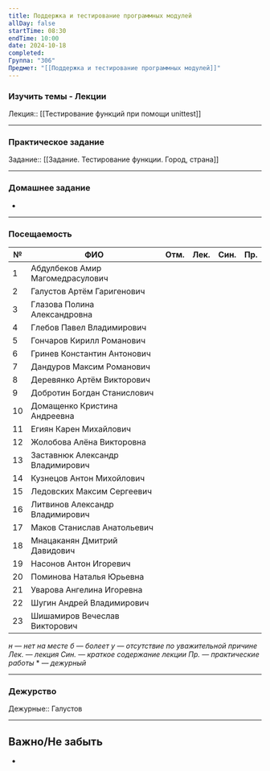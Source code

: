 ```yaml
---
title: Поддержка и тестирование программных модулей
allDay: false
startTime: 08:30
endTime: 10:00
date: 2024-10-18
completed: 
Группа: "306"
Предмет: "[[Поддержка и тестирование программных модулей]]"
---
```

### Изучить темы - Лекции

Лекция:: [[Тестирование функций при помощи unittest]]

---
### Практическое задание

Задание:: [[Задание. Тестирование функции. Город, страна]]

---
### Домашнее задание

- 

---
### Посещаемость

| №   | ФИО                              | Отм. | Лек. | Син. | Пр. |
| --- | -------------------------------- | :--: | :--: | :--: | :-: |
| 1   | Абдулбеков Амир Магомедрасулович |      |      |      |     |
| 2   | Галустов Артём Гаригенович       |      |      |      |     |
| 3   | Глазова Полина Александровна     |      |      |      |     |
| 4   | Глебов Павел Владимирович        |      |      |      |     |
| 5   | Гончаров Кирилл Романович        |      |      |      |     |
| 6   | Гринев Константин Антонович      |      |      |      |     |
| 7   | Дандуров Максим Романович        |      |      |      |     |
| 8   | Деревянко Артём Викторович       |      |      |      |     |
| 9   | Добротин Богдан Станислович      |      |      |      |     |
| 10  | Домащенко Кристина Андреевна     |      |      |      |     |
| 11  | Егиян Карен Михайлович           |      |      |      |     |
| 12  | Жолобова Алёна Викторовна        |      |      |      |     |
| 13  | Заставнюк Александр Владимирович |      |      |      |     |
| 14  | Кузнецов Антон Михойлович        |      |      |      |     |
| 15  | Ледовских Максим Сергеевич       |      |      |      |     |
| 16  | Литвинов Александр Владимирович  |      |      |      |     |
| 17  | Маков Станислав Анатольевич      |      |      |      |     |
| 18  | Мнацаканян Дмитрий Давидович     |      |      |      |     |
| 19  | Насонов Антон Игоревич           |      |      |      |     |
| 20  | Поминова Наталья Юрьевна         |      |      |      |     |
| 21  | Уварова Ангелина Игоревна        |      |      |      |     |
| 22  | Шугин Андрей Владимирович        |      |      |      |     |
| 23  | Шишамиров Вечеслав Викторович    |      |      |      |     |
*н — нет на месте
б — болеет
у — отсутствие по уважительной причине
Лек. — лекция
Син. — краткое содержание лекции
Пр. — практические работы*
\* — *дежурный*

---
### Дежурство

Дежурные:: Галустов

---
## Важно/Не забыть

- 